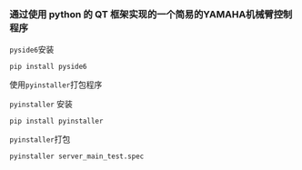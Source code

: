 ### 通过使用 python 的 QT 框架实现的一个简易的YAMAHA机械臂控制程序


`pyside6`安装
```shell
pip install pyside6
```

使用`pyinstaller`打包程序

`pyinstaller` 安装
```shell
pip install pyinstaller
```

`pyinstaller`打包
```shell
pyinstaller server_main_test.spec
```